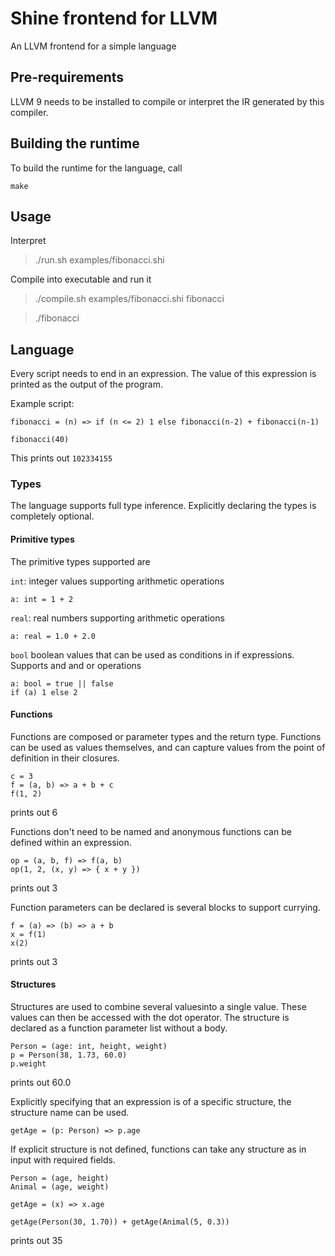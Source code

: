 # Shine frontend for LLVM

An LLVM frontend for a simple language

## Pre-requirements

LLVM 9 needs to be installed to compile or interpret the IR generated by this compiler.

## Building the runtime

To build the runtime for the language, call

```
make
```

## Usage

Interpret
> ./run.sh examples/fibonacci.shi

Compile into executable and run it
> ./compile.sh examples/fibonacci.shi fibonacci

> ./fibonacci

## Language

Every script needs to end in an expression. The value of this expression is printed as the output of the program.

Example script:
```
fibonacci = (n) => if (n <= 2) 1 else fibonacci(n-2) + fibonacci(n-1)

fibonacci(40)
```
This prints out `102334155`

### Types

The language supports full type inference. Explicitly declaring the types is completely optional.

#### Primitive types

The primitive types supported are

`int`: integer values supporting arithmetic operations
```
a: int = 1 + 2
```

`real`: real numbers supporting arithmetic operations
```
a: real = 1.0 + 2.0
```

`bool` boolean values that can be used as conditions in if expressions. Supports and and or operations
```
a: bool = true || false
if (a) 1 else 2
```

#### Functions

Functions are composed or parameter types and the return type. Functions can be used as values themselves, and can capture values from the point of definition in their closures.
```
c = 3
f = (a, b) => a + b + c
f(1, 2)
```
prints out 6

Functions don't need to be named and anonymous functions can be defined within an expression.

```
op = (a, b, f) => f(a, b)
op(1, 2, (x, y) => { x + y })
```
prints out 3

Function parameters can be declared is several blocks to support currying.

```
f = (a) => (b) => a + b
x = f(1)
x(2)
```
prints out 3

#### Structures

Structures are used to combine several valuesinto a single value. These values can then be accessed with the dot operator. The structure is declared as a function parameter list without a body.

```
Person = (age: int, height, weight)
p = Person(38, 1.73, 60.0)
p.weight
```

prints out 60.0

Explicitly specifying that an expression is of a specific structure, the structure name can be used.
```
getAge = (p: Person) => p.age
```
If explicit structure is not defined, functions can take any structure as in input with required fields.
```
Person = (age, height)
Animal = (age, weight)

getAge = (x) => x.age

getAge(Person(30, 1.70)) + getAge(Animal(5, 0.3))
```
prints out 35
